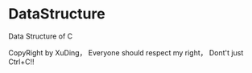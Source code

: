 # DataStructure
Data Structure of C

CopyRight by XuDing， Everyone should respect my right， Dont't just Ctrl+C!! 
